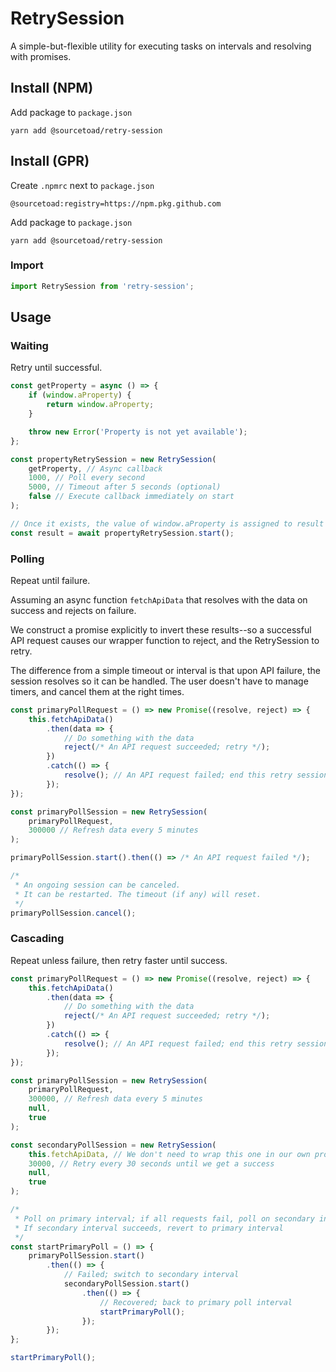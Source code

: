 # RetrySession
A simple-but-flexible utility for executing tasks on intervals and resolving with promises.

## Install (NPM)
Add package to `package.json`
```shell
yarn add @sourcetoad/retry-session
```

## Install (GPR)
Create `.npmrc` next to `package.json`
```text
@sourcetoad:registry=https://npm.pkg.github.com
```

Add package to `package.json`
```shell
yarn add @sourcetoad/retry-session
```

### Import
```js
import RetrySession from 'retry-session';
```

## Usage

### Waiting
Retry until successful.

```js
const getProperty = async () => {
    if (window.aProperty) {
        return window.aProperty;
    }

    throw new Error('Property is not yet available');
};

const propertyRetrySession = new RetrySession(
    getProperty, // Async callback
    1000, // Poll every second
    5000, // Timeout after 5 seconds (optional)
    false // Execute callback immediately on start
);

// Once it exists, the value of window.aProperty is assigned to result
const result = await propertyRetrySession.start();
```

### Polling
Repeat until failure.

Assuming an async function `fetchApiData` that resolves with the data on success and rejects on failure.

We construct a promise explicitly to invert these results--so a successful API request causes
our wrapper function to reject, and the RetrySession to retry.

The difference from a simple timeout or interval is that upon API failure, the session resolves so it can be handled.
The user doesn't have to manage timers, and cancel them at the right times.

```js
const primaryPollRequest = () => new Promise((resolve, reject) => {
    this.fetchApiData()
        .then(data => {
            // Do something with the data
            reject(/* An API request succeeded; retry */);
        })
        .catch(() => {
            resolve(); // An API request failed; end this retry session
        });
});

const primaryPollSession = new RetrySession(
    primaryPollRequest,
    300000 // Refresh data every 5 minutes
);

primaryPollSession.start().then(() => /* An API request failed */);

/*
 * An ongoing session can be canceled.
 * It can be restarted. The timeout (if any) will reset.
 */
primaryPollSession.cancel();
```

### Cascading
Repeat unless failure, then retry faster until success.
```js
const primaryPollRequest = () => new Promise((resolve, reject) => {
    this.fetchApiData()
        .then(data => {
            // Do something with the data
            reject(/* An API request succeeded; retry */);
        })
        .catch(() => {
            resolve(); // An API request failed; end this retry session
        });
});

const primaryPollSession = new RetrySession(
    primaryPollRequest,
    300000, // Refresh data every 5 minutes
    null,
    true
);

const secondaryPollSession = new RetrySession(
    this.fetchApiData, // We don't need to wrap this one in our own promise
    30000, // Retry every 30 seconds until we get a success
    null,
    true
);

/*
 * Poll on primary interval; if all requests fail, poll on secondary interval
 * If secondary interval succeeds, revert to primary interval
 */
const startPrimaryPoll = () => {
    primaryPollSession.start()
        .then(() => {
            // Failed; switch to secondary interval
            secondaryPollSession.start()
                .then(() => {
                    // Recovered; back to primary poll interval
                    startPrimaryPoll();
                });
        });
};

startPrimaryPoll();
```
